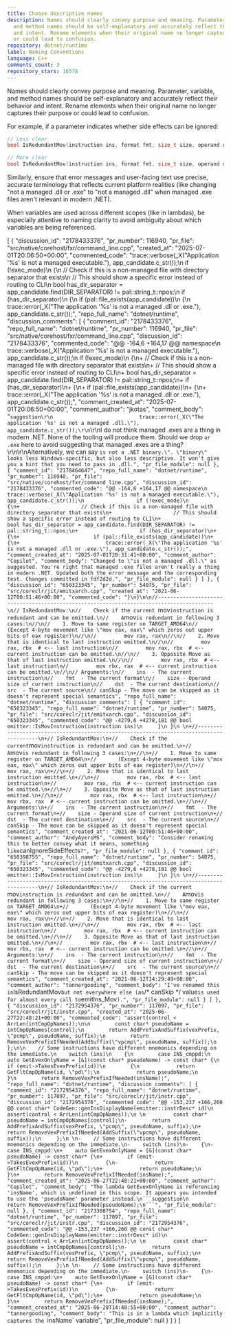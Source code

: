 ```yaml
---
title: Choose descriptive names
description: Names should clearly convey purpose and meaning. Parameter, variable,
  and method names should be self-explanatory and accurately reflect their behavior
  and intent. Rename elements when their original name no longer captures their purpose
  or could lead to confusion.
repository: dotnet/runtime
label: Naming Conventions
language: C++
comments_count: 3
repository_stars: 16578
---
```


Names should clearly convey purpose and meaning. Parameter, variable, and method names should be self-explanatory and accurately reflect their behavior and intent. Rename elements when their original name no longer captures their purpose or could lead to confusion.

For example, if a parameter indicates whether side effects can be ignored:
```cpp
// Less clear
bool IsRedundantMov(instruction ins, format fmt, size_t size, operand dst, operand src, bool canSkip)

// More clear
bool IsRedundantMov(instruction ins, format fmt, size_t size, operand dst, operand src, bool canIgnoreSideEffects)
```

Similarly, ensure that error messages and user-facing text use precise, accurate terminology that reflects current platform realities (like changing "not a managed .dll or .exe" to "not a managed .dll" when managed .exe files aren't relevant in modern .NET).

When variables are used across different scopes (like in lambdas), be especially attentive to naming clarity to avoid ambiguity about which variables are being referenced.


[
  {
    "discussion_id": "2178433376",
    "pr_number": 116940,
    "pr_file": "src/native/corehost/fxr/command_line.cpp",
    "created_at": "2025-07-01T20:06:50+00:00",
    "commented_code": "trace::verbose(_X(\"Application '%s' is not a managed executable.\"), app_candidate.c_str());\n                if (!exec_mode)\n                {\n                    // Check if this is a non-managed file with directory separator that exists\n                    // This should show a specific error instead of routing to CLI\n                    bool has_dir_separator = app_candidate.find(DIR_SEPARATOR) != pal::string_t::npos;\n                    if (has_dir_separator)\n                    {\n                        if (pal::file_exists(app_candidate))\n                        {\n                            trace::error(_X(\"The application '%s' is not a managed .dll or .exe.\"), app_candidate.c_str());",
    "repo_full_name": "dotnet/runtime",
    "discussion_comments": [
      {
        "comment_id": "2178433376",
        "repo_full_name": "dotnet/runtime",
        "pr_number": 116940,
        "pr_file": "src/native/corehost/fxr/command_line.cpp",
        "discussion_id": "2178433376",
        "commented_code": "@@ -164,6 +164,17 @@ namespace\n                 trace::verbose(_X(\"Application '%s' is not a managed executable.\"), app_candidate.c_str());\n                 if (!exec_mode)\n                 {\n+                    // Check if this is a non-managed file with directory separator that exists\n+                    // This should show a specific error instead of routing to CLI\n+                    bool has_dir_separator = app_candidate.find(DIR_SEPARATOR) != pal::string_t::npos;\n+                    if (has_dir_separator)\n+                    {\n+                        if (pal::file_exists(app_candidate))\n+                        {\n+                            trace::error(_X(\"The application '%s' is not a managed .dll or .exe.\"), app_candidate.c_str());",
        "comment_created_at": "2025-07-01T20:06:50+00:00",
        "comment_author": "jkotas",
        "comment_body": "```suggestion\r\n                            trace::error(_X(\"The application '%s' is not a managed .dll.\"), app_candidate.c_str());\r\n```\r\nI do not think managed .exes are a thing in modern .NET. None of the tooling will produce them. Should we drop `or .exe` here to avoid suggesting that managed .exes are a thing?\r\n\r\nAlternatively, we can say `is not a .NET binary.\". \"binary\" looks less Windows-specific, but also less descriptive. It won't give you a hint that you need to pass in .dll.",
        "pr_file_module": null
      },
      {
        "comment_id": "2178464647",
        "repo_full_name": "dotnet/runtime",
        "pr_number": 116940,
        "pr_file": "src/native/corehost/fxr/command_line.cpp",
        "discussion_id": "2178433376",
        "commented_code": "@@ -164,6 +164,17 @@ namespace\n                 trace::verbose(_X(\"Application '%s' is not a managed executable.\"), app_candidate.c_str());\n                 if (!exec_mode)\n                 {\n+                    // Check if this is a non-managed file with directory separator that exists\n+                    // This should show a specific error instead of routing to CLI\n+                    bool has_dir_separator = app_candidate.find(DIR_SEPARATOR) != pal::string_t::npos;\n+                    if (has_dir_separator)\n+                    {\n+                        if (pal::file_exists(app_candidate))\n+                        {\n+                            trace::error(_X(\"The application '%s' is not a managed .dll or .exe.\"), app_candidate.c_str());",
        "comment_created_at": "2025-07-01T20:31:41+00:00",
        "comment_author": "Copilot",
        "comment_body": "Changed to \"is not a managed .dll.\" as suggested. You're right that managed .exe files aren't really a thing in modern .NET. Updated both the error message and the corresponding test. Changes committed in fdf2d2d.",
        "pr_file_module": null
      }
    ]
  },
  {
    "discussion_id": "650323345",
    "pr_number": 54075,
    "pr_file": "src/coreclr/jit/emitxarch.cpp",
    "created_at": "2021-06-12T00:51:46+00:00",
    "commented_code": "}\n}\n\n//----------------------------------------------------------------------------------------\n// IsRedundantMov:\n//    Check if the current `mov` instruction is redundant and can be omitted.\n//    A `mov` is redundant in following 3 cases:\n//\n//    1. Move to same register on TARGET_AMD64\n//       (Except 4-byte movement like \"mov eax, eax\" which zeros out upper bits of eax register)\n//\n//         mov rax, rax\n//\n//    2. Move that is identical to last instruction emitted.\n//\n//         mov rax, rbx  # <-- last instruction\n//         mov rax, rbx  # <-- current instruction can be omitted.\n//\n//    3. Opposite Move as that of last instruction emitted.\n//\n//         mov rax, rbx  # <-- last instruction\n//         mov rbx, rax  # <-- current instruction can be omitted.\n//\n// Arguments:\n//    ins  - The current instruction\n//    fmt  - The current format\n//    size - Operand size of current instruction\n//    dst  - The current destination\n//    src  - The current source\n// canSkip - The move can be skipped as it doesn't represent special semantics",
    "repo_full_name": "dotnet/runtime",
    "discussion_comments": [
      {
        "comment_id": "650323345",
        "repo_full_name": "dotnet/runtime",
        "pr_number": 54075,
        "pr_file": "src/coreclr/jit/emitxarch.cpp",
        "discussion_id": "650323345",
        "commented_code": "@@ -4279,6 +4278,181 @@ bool emitter::IsMovInstruction(instruction ins)\n     }\n }\n \n+//----------------------------------------------------------------------------------------\n+// IsRedundantMov:\n+//    Check if the current `mov` instruction is redundant and can be omitted.\n+//    A `mov` is redundant in following 3 cases:\n+//\n+//    1. Move to same register on TARGET_AMD64\n+//       (Except 4-byte movement like \"mov eax, eax\" which zeros out upper bits of eax register)\n+//\n+//         mov rax, rax\n+//\n+//    2. Move that is identical to last instruction emitted.\n+//\n+//         mov rax, rbx  # <-- last instruction\n+//         mov rax, rbx  # <-- current instruction can be omitted.\n+//\n+//    3. Opposite Move as that of last instruction emitted.\n+//\n+//         mov rax, rbx  # <-- last instruction\n+//         mov rbx, rax  # <-- current instruction can be omitted.\n+//\n+// Arguments:\n+//    ins  - The current instruction\n+//    fmt  - The current format\n+//    size - Operand size of current instruction\n+//    dst  - The current destination\n+//    src  - The current source\n+// canSkip - The move can be skipped as it doesn't represent special semantics",
        "comment_created_at": "2021-06-12T00:51:46+00:00",
        "comment_author": "AndyAyersMS",
        "comment_body": "Consider renaming this to better convey what it means, something like `canIgnoreSideEffects`?",
        "pr_file_module": null
      },
      {
        "comment_id": "650398755",
        "repo_full_name": "dotnet/runtime",
        "pr_number": 54075,
        "pr_file": "src/coreclr/jit/emitxarch.cpp",
        "discussion_id": "650323345",
        "commented_code": "@@ -4279,6 +4278,181 @@ bool emitter::IsMovInstruction(instruction ins)\n     }\n }\n \n+//----------------------------------------------------------------------------------------\n+// IsRedundantMov:\n+//    Check if the current `mov` instruction is redundant and can be omitted.\n+//    A `mov` is redundant in following 3 cases:\n+//\n+//    1. Move to same register on TARGET_AMD64\n+//       (Except 4-byte movement like \"mov eax, eax\" which zeros out upper bits of eax register)\n+//\n+//         mov rax, rax\n+//\n+//    2. Move that is identical to last instruction emitted.\n+//\n+//         mov rax, rbx  # <-- last instruction\n+//         mov rax, rbx  # <-- current instruction can be omitted.\n+//\n+//    3. Opposite Move as that of last instruction emitted.\n+//\n+//         mov rax, rbx  # <-- last instruction\n+//         mov rbx, rax  # <-- current instruction can be omitted.\n+//\n+// Arguments:\n+//    ins  - The current instruction\n+//    fmt  - The current format\n+//    size - Operand size of current instruction\n+//    dst  - The current destination\n+//    src  - The current source\n+// canSkip - The move can be skipped as it doesn't represent special semantics",
        "comment_created_at": "2021-06-12T14:29:49+00:00",
        "comment_author": "tannergooding",
        "comment_body": "I've renamed this in `IsRedundantMov` but not everywhere else (as `/* canSkip */ value` is used for almost every call to `emitIns_Mov`).",
        "pr_file_module": null
      }
    ]
  },
  {
    "discussion_id": "2172954376",
    "pr_number": 117097,
    "pr_file": "src/coreclr/jit/instr.cpp",
    "created_at": "2025-06-27T22:48:21+00:00",
    "commented_code": "assert(control < ArrLen(intCmpOpNames));\n\n        const char* pseudoName = intCmpOpNames[control];\n        return AddPrefixAndSuffix(vexPrefix, \"pcmp\", pseudoName, suffix);\n        return RemoveVexPrefixIfNeeded(AddSuffix(\"vpcmp\", pseudoName, suffix));\n    };\n\n    // Some instructions have different mnemonics depending on the immediate.\n    switch (ins)\n    {\n        case INS_cmppd:\n    auto GetEvexOnlyName = [&](const char* pseudoName) -> const char* {\n        if (emit->TakesEvexPrefix(id))\n        {\n            return GetFltCmpOpName(id, \"pd\");\n            return pseudoName;\n        }\n        return RemoveVexPrefixIfNeeded(insName);",
    "repo_full_name": "dotnet/runtime",
    "discussion_comments": [
      {
        "comment_id": "2172954376",
        "repo_full_name": "dotnet/runtime",
        "pr_number": 117097,
        "pr_file": "src/coreclr/jit/instr.cpp",
        "discussion_id": "2172954376",
        "commented_code": "@@ -153,237 +166,260 @@ const char* CodeGen::genInsDisplayName(emitter::instrDesc* id)\n         assert(control < ArrLen(intCmpOpNames));\n \n         const char* pseudoName = intCmpOpNames[control];\n-        return AddPrefixAndSuffix(vexPrefix, \"pcmp\", pseudoName, suffix);\n+        return RemoveVexPrefixIfNeeded(AddSuffix(\"vpcmp\", pseudoName, suffix));\n     };\n \n-    // Some instructions have different mnemonics depending on the immediate.\n-    switch (ins)\n-    {\n-        case INS_cmppd:\n+    auto GetEvexOnlyName = [&](const char* pseudoName) -> const char* {\n+        if (emit->TakesEvexPrefix(id))\n         {\n-            return GetFltCmpOpName(id, \"pd\");\n+            return pseudoName;\n         }\n+        return RemoveVexPrefixIfNeeded(insName);",
        "comment_created_at": "2025-06-27T22:48:21+00:00",
        "comment_author": "Copilot",
        "comment_body": "The lambda GetEvexOnlyName is referencing 'insName', which is undefined in this scope. It appears you intended to use the 'pseudoName' parameter instead.\n```suggestion\n        return RemoveVexPrefixIfNeeded(pseudoName);\n```",
        "pr_file_module": null
      },
      {
        "comment_id": "2173308754",
        "repo_full_name": "dotnet/runtime",
        "pr_number": 117097,
        "pr_file": "src/coreclr/jit/instr.cpp",
        "discussion_id": "2172954376",
        "commented_code": "@@ -153,237 +166,260 @@ const char* CodeGen::genInsDisplayName(emitter::instrDesc* id)\n         assert(control < ArrLen(intCmpOpNames));\n \n         const char* pseudoName = intCmpOpNames[control];\n-        return AddPrefixAndSuffix(vexPrefix, \"pcmp\", pseudoName, suffix);\n+        return RemoveVexPrefixIfNeeded(AddSuffix(\"vpcmp\", pseudoName, suffix));\n     };\n \n-    // Some instructions have different mnemonics depending on the immediate.\n-    switch (ins)\n-    {\n-        case INS_cmppd:\n+    auto GetEvexOnlyName = [&](const char* pseudoName) -> const char* {\n+        if (emit->TakesEvexPrefix(id))\n         {\n-            return GetFltCmpOpName(id, \"pd\");\n+            return pseudoName;\n         }\n+        return RemoveVexPrefixIfNeeded(insName);",
        "comment_created_at": "2025-06-28T14:48:55+00:00",
        "comment_author": "tannergooding",
        "comment_body": "This is in a lambda which implicitly captures the `insName` variable",
        "pr_file_module": null
      }
    ]
  }
]
